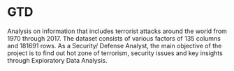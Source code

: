 # GTD
Analysis on information that includes terrorist attacks around the world from 1970 through 2017. The dataset consists of various factors of 135 columns and 181691 rows. As a Security/ Defense Analyst, the main objective of the project is to find out hot zone of terrorism, security issues and key insights through Exploratory Data Analysis.
